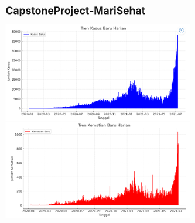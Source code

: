 # CapstoneProject-MariSehat

![Tren Kasus Baru Harian](docs/tren_kasus_baru.PNG)
![Tren Kematian Baru Harian](docs/tren_kematian.PNG)
